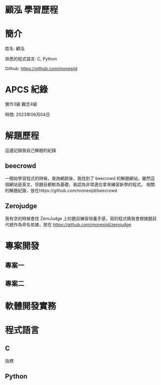 # 顧泓 學習歷程

# 簡介

姓名: 顧泓

熟悉的程式語言: C, Python

Github: https://github.com/monesijd

# APCS 紀錄

實作3級 觀念4級 

時間: 2023年06月04日

# 解題歷程

這邊記錄我自己解題的紀錄

## beecrowd

一開始學習程式的時候，查詢網路後，我找到了 beecrowd 的解題網站。雖然這個網站是英文，但題目都較為基礎，我認為非常適合拿來練習新學的程式。
相關的解題紀錄，放在https://github.com/monesijd/beecrowd

## Zerojudge

我有空的時候會找 ZeroJudge 上的題目練習培養手感，寫的程式碼我會根據題目代號作為命名依據，放在 https://github.com/monesijd/zerojudge

# 專案開發

## 專案一

## 專案二

# 軟體開發實務

# 程式語言

## C

指標

## Python

